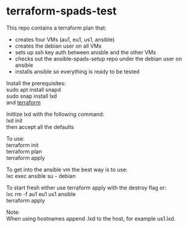 # terraform-spads-test
This repo contains a terraform plan that:
- creates four VMs (au1, eu1, us1, ansible)
- creates the debian user on all VMs
- sets up ssh key auth between anisble and the other VMs
- checks out the ansible-spads-setup repo under the debian user on ansible
- installs ansible so everything is ready to be tested

Install the prerequisites:\
sudo apt install snapd\
sudo snap install lxd\
and [terraform](https://developer.hashicorp.com/terraform/tutorials/aws-get-started/install-cli)

Initlize lxd with the following command:\
lxd init\
then accept all the defaults


To use:\
terraform init\
terraform plan\
terraform apply

To get into the ansible vm the best way is to use:\
lxc exec ansible su - debian

To start fresh either use terraform apply with the destroy flag or:\
lxc rm -f au1 eu1 us1 ansible\
terraform apply

Note:\
When using hostnames append .lxd to the host, for example us1.lxd.
